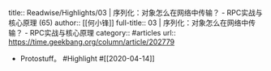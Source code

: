title:: Readwise/Highlights/03 | 序列化：对象怎么在网络中传输？ - RPC实战与核心原理 (65)
author:: [[何小锋]]
full-title:: 03 | 序列化：对象怎么在网络中传输？ - RPC实战与核心原理
category:: #articles
url:: https://time.geekbang.org/column/article/202779

- Protostuff。 #Highlight #[[2020-04-14]]